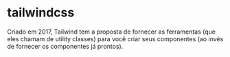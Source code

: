 # tailwindcss

Criado em 2017, Tailwind tem a proposta de fornecer as ferramentas (que eles chamam de utility classes) para você criar seus componentes (ao invés de fornecer os componentes já prontos).

